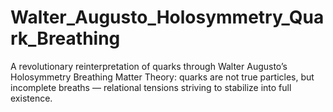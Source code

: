 # Walter_Augusto_Holosymmetry_Quark_Breathing
A revolutionary reinterpretation of quarks through Walter Augusto’s Holosymmetry Breathing Matter Theory: quarks are not true particles, but incomplete breaths — relational tensions striving to stabilize into full existence.
